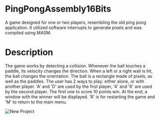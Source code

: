 # PingPongAssembly16Bits
A game designed for one or two players, resembling the old ping pong application. It utilized software interrupts to generate pixels and was compiled using MASM.

# Description
The game works by detecting a collision. Whenever the ball touches a paddle, its velocity changes the direction. When a left or a right wall is hit,
the ball changes the orientation. The ball is a rectangle made of pixels, as well as the paddles. 
The user has 2 ways to play: either alone, or with another player. 'A' and 'D' are used by the first player, '4' and '6' are used by the second player.
The first one to score 10 points win.
At the end, a window with the winner will be displayed. 'R' is for restarting the game and 'M' to return to the main menu. 

![New Project](https://github.com/user-attachments/assets/5f7fbf3c-7d98-4602-b6a7-34d9a73508d5)
